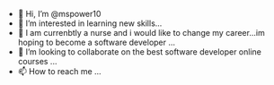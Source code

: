 - 👋 Hi, I’m @mspower10
- 👀 I’m interested in learning new skills...
- 🌱 I am currenbtly a nurse and i would like to change my career...im hoping to become a software developer ...
- 💞️ I’m looking to collaborate on the best software developer online courses ...
- 📫 How to reach me ...

<!---
mspower10/mspower10 is a ✨ special ✨ repository because its `README.md` (this file) appears on your GitHub profile.
You can click the Preview link to take a look at your changes.
--->
